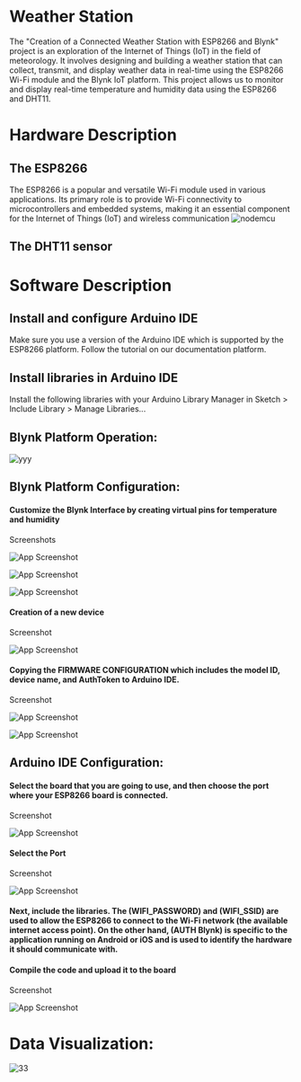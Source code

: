 #  Weather Station

The "Creation of a Connected Weather Station with ESP8266 and Blynk" project is an exploration of the Internet of Things (IoT) in the field of meteorology. It involves designing and building a weather station that can collect, transmit, and display weather data in real-time using the ESP8266 Wi-Fi module and the Blynk IoT platform.
This project allows us to monitor and display real-time temperature and humidity data using the ESP8266 and DHT11.


# Hardware Description
## The ESP8266
The ESP8266 is a popular and versatile Wi-Fi module used in various applications. Its primary role is to provide Wi-Fi connectivity to microcontrollers and embedded systems, making it an essential component for the Internet of Things (IoT) and wireless communication
![nodemcu](https://github.com/yasseffar/Station-Meteo/assets/101462588/b5bc0acb-786d-4ad0-9db0-4b299069caab)

## The DHT11 sensor


# Software Description
## Install and configure Arduino IDE
Make sure you use a version of the Arduino IDE which is supported by the ESP8266 platform. Follow the tutorial on our documentation platform.

## Install libraries in Arduino IDE
Install the following libraries with your Arduino Library Manager in Sketch > Include Library > Manage Libraries...

## Blynk Platform Operation:


![yyy](https://github.com/yasseffar/Station-Meteo/assets/101462588/9c8d77bf-cf7b-4040-8ce9-f9a7efd96d95)

## Blynk Platform Configuration:
#### Customize the Blynk Interface by creating virtual pins for temperature and humidity
Screenshots

![App Screenshot](https://github.com/yasseffar/Station-Meteo/assets/101462588/394f74fa-e117-4769-8175-7bb4d01de919)

![App Screenshot](https://github.com/yasseffar/Station-Meteo/assets/101462588/bd265913-1189-4538-a702-d23c040e614e)

![App Screenshot](https://github.com/yasseffar/Station-Meteo/assets/101462588/932748c4-2fea-47b2-b539-b458569e717b)

#### Creation of a new device
 Screenshot
 
![App Screenshot](https://github.com/yasseffar/Station-Meteo/assets/101462588/3a7697db-b9c9-4bd6-93f3-2b4ee54d195a)


#### Copying the FIRMWARE CONFIGURATION which includes the model ID, device name, and AuthToken to Arduino IDE.
Screenshot

![App Screenshot](https://github.com/yasseffar/Station-Meteo/assets/101462588/952c5be8-c2da-4dd8-b0e3-a892b1f4a1a3)

![App Screenshot](https://github.com/yasseffar/Station-Meteo/assets/101462588/dafa42a1-1400-452c-9bfd-d60d4d8be17b)


## Arduino IDE Configuration:
#### Select the board that you are going to use, and then choose the port where your ESP8266 board is connected.
Screenshot

![App Screenshot](https://github.com/yasseffar/Station-Meteo/assets/101462588/aee273c5-903b-4c7a-8f74-1b5bd416cf88)

#### Select the Port
 Screenshot
 
![App Screenshot](https://github.com/yasseffar/Station-Meteo/assets/101462588/c335456a-4f66-471f-84e1-2d6b9110dd1e)

#### Next, include the libraries. The (WIFI_PASSWORD) and (WIFI_SSID) are used to allow the ESP8266 to connect to the Wi-Fi network (the available internet access point). On the other hand, (AUTH Blynk) is specific to the application running on Android or iOS and is used to identify the hardware it should communicate with.
#### Compile the code and upload it to the board
 Screenshot
 
![App Screenshot](https://github.com/yasseffar/Station-Meteo/assets/101462588/e0be0669-72a5-4648-809a-78f62a44866b,)


# Data Visualization:
![33](https://github.com/yasseffar/Station-Meteo/assets/101462588/cf732540-2276-49b7-8098-2cc288992ba5)



